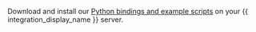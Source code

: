 Download and install our [Python bindings and example scripts](/api) on your {{
  integration_display_name }} server.
